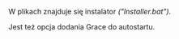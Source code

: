 W plikach znajduje się instalator _("Installer.bat")._

Jest też opcja dodania Grace do autostartu.
